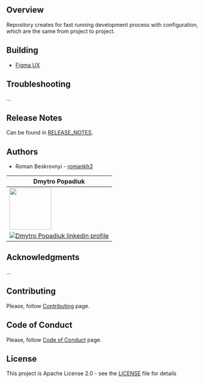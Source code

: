 ## Overview
Repository creates for fast running development process with configuration, which are the same from project to project.

## Building
- [Figma UX](https://www.figma.com/file/p7WY0I8ceSpB58BXtjwS64/Game?node-id=0%3A1)

## Troubleshooting
...

## Release Notes
Can be found in [RELEASE_NOTES](RELEASE_NOTES.md).

## Authors
* Roman Beskrovnyi - [romankh3](https://github.com/romankh3)

| **Dmytro Popadiuk**      |
| ----------- |
| <img src="https://s.dou.ua/img/avatars/200x200_foto1_Eh9S2tO.jpg" width="110" height="110">     |
| [![Dmytro Popadiuk linkedin profile](https://img.shields.io/badge/LinkedIn-0077B5?style=for-the-badge&logo=linkedin&logoColor=white)](https://www.linkedin.com/in/dmitriypopadiuk/)   |

## Acknowledgments
...

## Contributing
Please, follow [Contributing](CONTRIBUTING.md) page.

## Code of Conduct
Please, follow [Code of Conduct](CODE_OF_CONDUCT.md) page.

## License
This project is Apache License 2.0 - see the [LICENSE](LICENSE) file for details
